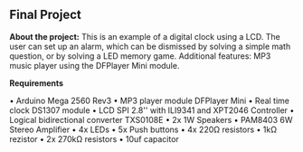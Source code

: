 ## Final Project
**About the project:**
This is an example of a digital clock using a LCD. The user can set up an alarm, which can be dismissed by solving a simple math question, or by solving a LED memory game. Additional features: MP3 music player using the DFPlayer Mini module.

**Requirements**

•	Arduino Mega 2560 Rev3
 • MP3 player module DFPlayer Mini
• Real time clock DS1307 module
• LCD SPI  2.8'' with ILI9341 and XPT2046 Controller
• Logical bidirectional converter TXS0108E
• 2x 1W Speakers
• PAM8403 6W Stereo Amplifier
• 4x LEDs
• 5x Push buttons
• 4x 220Ω resistors
• 1kΩ rezistor
• 2x 270kΩ resistors
• 10uf capacitor